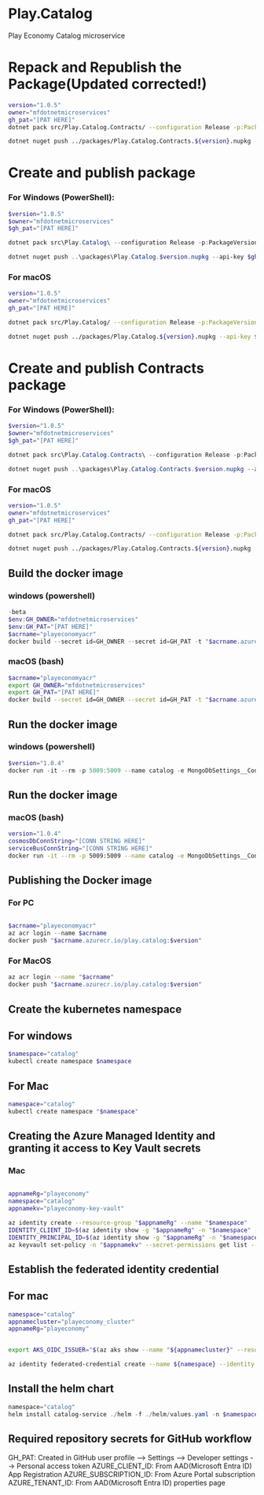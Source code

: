 # Play.Catalog

Play Economy Catalog microservice

<!-- :) -->

# Repack and Republish the Package(Updated corrected!)
```bash
version="1.0.5"
owner="mfdotnetmicroservices"
gh_pat="[PAT HERE]"
dotnet pack src/Play.Catalog.Contracts/ --configuration Release -p:PackageVersion=$version -p:RepositoryUrl=https://github.com/$owner/play.catalog -o ../packages

dotnet nuget push ../packages/Play.Catalog.Contracts.${version}.nupkg --api-key ${gh_pat} --source "github" --verbose
```


# Create and publish package
### For Windows (PowerShell): 
```powershell 
$version="1.0.5"
$owner="mfdotnetmicroservices"
$gh_pat="[PAT HERE]"

dotnet pack src\Play.Catalog\ --configuration Release -p:PackageVersion=$version -p:RepositoryUrl=https://github.com/$owner/play.catalog -o ..\packages

dotnet nuget push ..\packages\Play.Catalog.$version.nupkg --api-key $gh_pat --source "github"

```

### For macOS
```bash
version="1.0.5"
owner="mfdotnetmicroservices"
gh_pat="[PAT HERE]"

dotnet pack src/Play.Catalog/ --configuration Release -p:PackageVersion=$version -p:RepositoryUrl=RepositoryUrl=https://github.com/$owner/play.catalog -o ../packages

dotnet nuget push ../packages/Play.Catalog.${version}.nupkg --api-key ${gh_pat} --source "github"
```



# Create and publish Contracts package

### For Windows (PowerShell): 
```powershell 
$version="1.0.5"
$owner="mfdotnetmicroservices"
$gh_pat="[PAT HERE]"

dotnet pack src\Play.Catalog.Contracts\ --configuration Release -p:PackageVersion=$version -p:RepositoryUrl=https://github.com/$owner/play.catalog -o ..\packages

dotnet nuget push ..\packages\Play.Catalog.Contracts.$version.nupkg --api-key $gh_pat --source "github"

```


### For macOS
```bash
version="1.0.5"
owner="mfdotnetmicroservices"
gh_pat="[PAT HERE]"

dotnet pack src/Play.Catalog.Contracts/ --configuration Release -p:PackageVersion=$version -p:RepositoryUrl=RepositoryUrl=https://github.com/$owner/play.catalog -o ../packages

dotnet nuget push ../packages/Play.Catalog.Contracts.${version}.nupkg --api-key ${gh_pat} --source "github"
```




## Build the docker image
### windows (powershell)
```powershell
-beta
$env:GH_OWNER="mfdotnetmicroservices"
$env:GH_PAT="[PAT HERE]"
$acrname="playeconomyacr"
docker build --secret id=GH_OWNER --secret id=GH_PAT -t "$acrname.azurecr.io/play.catalog:$version" .
```



### macOS (bash)
```bash
$acrname="playeconomyacr"
export GH_OWNER="mfdotnetmicroservices"
export GH_PAT="[PAT HERE]"
docker build --secret id=GH_OWNER --secret id=GH_PAT -t "$acrname.azurecr.io/play.catalog:$version" .

```






## Run the docker image

### windows (powershell)
```powershell
$version="1.0.4"
docker run -it --rm -p 5009:5009 --name catalog -e MongoDbSettings__ConnectionString=mongo -e RabbitMQSettings__Host=rabbitmq --network playinfra_default play.catalog:$version  
```



## Run the docker image
### macOS (bash)
```bash
version="1.0.4"
cosmosDbConnString="[CONN STRING HERE]"
serviceBusConnString="[CONN STRING HERE]"
docker run -it --rm -p 5009:5009 --name catalog -e MongoDbSettings__ConnectionString=$cosmosDbConnString -e ServiceBusSettings__ConnectionString=$serviceBusConnString -e ServiceSettings__MessageBroker="SERVICEBUS" play.catalog:$version

```


## Publishing the Docker image
### For PC
```powershell

$acrname="playeconomyacr"
az acr login --name $acrname
docker push "$acrname.azurecr.io/play.catalog:$version"
```

### For MacOS
```bash
az acr login --name "$acrname"
docker push "$acrname.azurecr.io/play.catalog:$version"

```



## Create the kubernetes namespace
## For windows
```powershell
$namespace="catalog"
kubectl create namespace $namespace
```


## For Mac
```bash
namespace="catalog"
kubectl create namespace "$namespace"
```



## Creating the Azure Managed Identity and granting it access to Key Vault secrets
### Mac
```bash

appnameRg="playeconomy"
namespace="catalog"
appnamekv="playeconomy-key-vault"

az identity create --resource-group "$appnameRg" --name "$namespace"
IDENTITY_CLIENT_ID=$(az identity show -g "$appnameRg" -n "$namespace" --query clientId -o tsv)
IDENTITY_PRINCIPAL_ID=$(az identity show -g "$appnameRg" -n "$namespace" --query principalId -o tsv)
az keyvault set-policy -n "$appnamekv" --secret-permissions get list --spn "$IDENTITY_CLIENT_ID"
```


## Establish the federated identity credential
## For mac
```bash
namespace="catalog"
appnamecluster="playeconomy_cluster"
appnameRg="playeconomy"


export AKS_OIDC_ISSUER="$(az aks show --name "${appnamecluster}" --resource-group "${appnameRg}" --query "oidcIssuerProfile.issuerUrl" --output tsv)"

az identity federated-credential create --name ${namespace} --identity-name "${namespace}" --resource-group "${appnameRg}" --issuer "${AKS_OIDC_ISSUER}" --subject system:serviceaccount:"${namespace}":"${namespace}-serviceaccount" --audience api://AzureADTokenExchange 
```


## Install the helm chart
```powershell
namespace="catalog"
helm install catalog-service ./helm -f ./helm/values.yaml -n $namespace
```

## Required repository secrets for GitHub workflow
GH_PAT: Created in GitHub user profile --> Settings --> Developer settings --> Personal access token
AZURE_CLIENT_ID: From AAD(Microsoft Entra ID) App Registration
AZURE_SUBSCRIPTION_ID: From Azure Portal subscription
AZURE_TENANT_ID: From AAD(Microsoft Entra ID) properties page